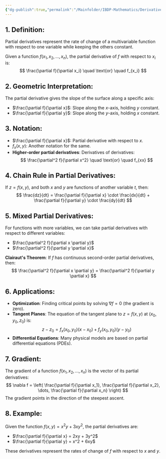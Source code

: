 ```yaml
---
{"dg-publish":true,"permalink":"/Mainfolder/IBDP-Mathematics/Derivatives/"}
---
```




## 1. Definition:
Partial derivatives represent the rate of change of a multivariable function with respect to one variable while keeping the others constant.

Given a function $f(x_1, x_2, \dots, x_n)$, the partial derivative of $f$ with respect to $x_i$ is:
$$
\frac{\partial f}{\partial x_i} \quad \text{or} \quad f_{x_i}
$$

## 2. Geometric Interpretation:
The partial derivative gives the slope of the surface along a specific axis:
- $\frac{\partial f}{\partial x}$: Slope along the $x$-axis, holding $y$ constant.
- $\frac{\partial f}{\partial y}$: Slope along the $y$-axis, holding $x$ constant.

## 3. Notation:
- $\frac{\partial f}{\partial x}$: Partial derivative with respect to $x$.
- $f_x(x, y)$: Another notation for the same.
- **Higher-order partial derivatives**: Derivatives of derivatives:
$$
\frac{\partial^2 f}{\partial x^2} \quad \text{or} \quad f_{xx}
$$

## 4. Chain Rule in Partial Derivatives:
If $z = f(x, y)$, and both $x$ and $y$ are functions of another variable $t$, then:
$$
\frac{dz}{dt} = \frac{\partial f}{\partial x} \cdot \frac{dx}{dt} + \frac{\partial f}{\partial y} \cdot \frac{dy}{dt}
$$

## 5. Mixed Partial Derivatives:
For functions with more variables, we can take partial derivatives with respect to different variables:
- $\frac{\partial^2 f}{\partial x \partial y}$
- $\frac{\partial^2 f}{\partial y \partial x}$

**Clairaut's Theorem**: If $f$ has continuous second-order partial derivatives, then:
$$
\frac{\partial^2 f}{\partial x \partial y} = \frac{\partial^2 f}{\partial y \partial x}
$$

## 6. Applications:
- **Optimization**: Finding critical points by solving $\nabla f = 0$ (the gradient is zero).
- **Tangent Planes**: The equation of the tangent plane to $z = f(x, y)$ at $(x_0, y_0, z_0)$ is:
$$
z - z_0 = f_x(x_0, y_0)(x - x_0) + f_y(x_0, y_0)(y - y_0)
$$
- **Differential Equations**: Many physical models are based on partial differential equations (PDEs).

## 7. Gradient:
The gradient of a function $f(x_1, x_2, \dots, x_n)$ is the vector of its partial derivatives:
$$
\nabla f = \left( \frac{\partial f}{\partial x_1}, \frac{\partial f}{\partial x_2}, \dots, \frac{\partial f}{\partial x_n} \right)
$$
The gradient points in the direction of the steepest ascent.

## 8. Example:

Given the function $f(x, y) = x^2y + 3xy^2$, the partial derivatives are:
- $\frac{\partial f}{\partial x} = 2xy + 3y^2$
- $\frac{\partial f}{\partial y} = x^2 + 6xy$

These derivatives represent the rates of change of $f$ with respect to $x$ and $y$.
